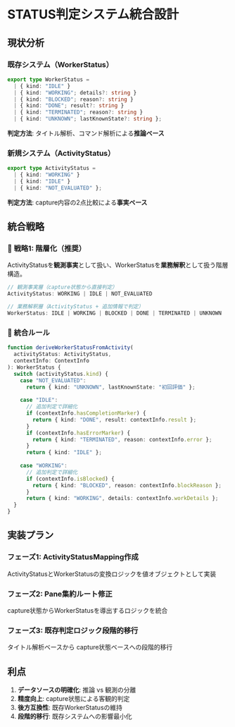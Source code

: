 # STATUS判定システム統合設計

## 現状分析

### 既存システム（WorkerStatus）
```typescript
export type WorkerStatus =
  | { kind: "IDLE" }
  | { kind: "WORKING"; details?: string }
  | { kind: "BLOCKED"; reason?: string }
  | { kind: "DONE"; result?: string }
  | { kind: "TERMINATED"; reason?: string }
  | { kind: "UNKNOWN"; lastKnownState?: string };
```

**判定方法**: タイトル解析、コマンド解析による**推論ベース**

### 新規システム（ActivityStatus）
```typescript
export type ActivityStatus =
  | { kind: "WORKING" }
  | { kind: "IDLE" } 
  | { kind: "NOT_EVALUATED" };
```

**判定方法**: capture内容の2点比較による**事実ベース**

## 統合戦略

### 🎯 **戦略1: 階層化（推奨）**

ActivityStatusを**観測事実**として扱い、WorkerStatusを**業務解釈**として扱う階層構造。

```typescript
// 観測事実層（capture状態から直接判定）
ActivityStatus: WORKING | IDLE | NOT_EVALUATED

// 業務解釈層（ActivityStatus + 追加情報で判定）  
WorkerStatus: IDLE | WORKING | BLOCKED | DONE | TERMINATED | UNKNOWN
```

### 🔄 **統合ルール**

```typescript
function deriveWorkerStatusFromActivity(
  activityStatus: ActivityStatus,
  contextInfo: ContextInfo
): WorkerStatus {
  switch (activityStatus.kind) {
    case "NOT_EVALUATED":
      return { kind: "UNKNOWN", lastKnownState: "初回評価" };
      
    case "IDLE":
      // 追加判定で詳細化
      if (contextInfo.hasCompletionMarker) {
        return { kind: "DONE", result: contextInfo.result };
      }
      if (contextInfo.hasErrorMarker) {
        return { kind: "TERMINATED", reason: contextInfo.error };
      }
      return { kind: "IDLE" };
      
    case "WORKING":
      // 追加判定で詳細化
      if (contextInfo.isBlocked) {
        return { kind: "BLOCKED", reason: contextInfo.blockReason };
      }
      return { kind: "WORKING", details: contextInfo.workDetails };
  }
}
```

## 実装プラン

### フェーズ1: ActivityStatusMapping作成
ActivityStatusとWorkerStatusの変換ロジックを値オブジェクトとして実装

### フェーズ2: Pane集約ルート修正
capture状態からWorkerStatusを導出するロジックを統合

### フェーズ3: 既存判定ロジック段階的移行
タイトル解析ベースから capture状態ベースへの段階的移行

## 利点

1. **データソースの明確化**: 推論 vs 観測の分離
2. **精度向上**: capture状態による客観的判定
3. **後方互換性**: 既存WorkerStatusの維持
4. **段階的移行**: 既存システムへの影響最小化
